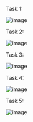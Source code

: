 Task 1: 

![image](https://github.com/user-attachments/assets/c7b6f9ef-e6e4-4e99-8855-ae6cd4ce436b)

Task 2: 

![image](https://github.com/user-attachments/assets/aea86df2-476d-4b15-9b0a-dd2ca80315b4)

Task 3: 

![image](https://github.com/user-attachments/assets/e19c199b-a2f6-4ad2-a3bf-bd3906d9004b)

Task 4: 

![image](https://github.com/user-attachments/assets/f13811e8-4c87-49d6-908e-d3533b0c55a6)

Task 5:

![image](https://github.com/user-attachments/assets/ce246834-550a-4f5f-8c34-898fe0c9958a)
